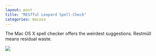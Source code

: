 ```yaml
---
layout: post
title: "RESTful Leopard Spell-Check"
categories: macosx
---
```

The Mac OS X spell checker offers the weirdest suggestions. Restm&uuml;ll means residual waste.

<img src="http://myskitch.com/mattie/picture_1-20071122-201021.jpg"/>